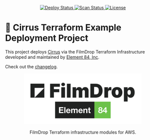 <!-- markdownlint-disable MD033 MD041 -->
<p align="center">
  <a href="https://github.com/Element84/goose/actions?query=workflow%3ADeploy%20Dev" target="_blank">
      <img src="https://github.com/Element84/goose/workflows/Deploy%20Dev/badge.svg" alt="Deploy Status">
  </a>
  <a href="https://github.com/Element84/goose/actions?query=workflow%3ASnyk%20Scan" target="_blank">
      <img src="https://github.com/Element84/goose/workflows/Snyk%20Scan/badge.svg" alt="Scan Status">
  </a>
  <a href="https://github.com/Element84/goose/blob/main/LICENSE" target="_blank">
      <img src="https://img.shields.io/github/license/Element84/goose?color=2334D058" alt="License">
  </a>
</p>

# 🪿 Cirrus Terraform Example Deployment Project

This project deploys [Cirrus](https://github.com/cirrus-geo/cirrus-geo) via the FilmDrop Terraform Infrastructure developed and maintained by [Element 84, Inc](https://element84.com/).

Check out the [changelog](CHANGELOG.md).

<!-- markdownlint-disable MD033 MD041 -->

<p align="center">
  <a href="https://element84.com/filmdrop/" target="_blank">
      <img src="https://raw.githubusercontent.com/Element84/filmdrop-aws-tf-modules/refs/heads/main/images/FilmDrop_E84_Combined_Logo.png" alt="FilmDrop by Element 84" class="headerLogoImage filmDrop">
  </a>
  <p align="center">FilmDrop Terraform infrastructure modules for AWS.</p>
</p>
<p align="center">
